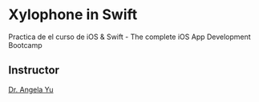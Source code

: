# Xylophone in Swift

Practica de el curso de iOS & Swift - The complete iOS App Development Bootcamp


## Instructor
[Dr. Angela Yu](https://twitter.com/yu_angela)
